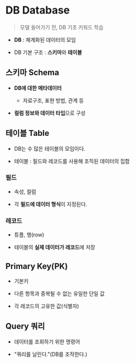 # DB Database

> 모델 들어가기 전, DB 기초 키워드 학습

- **DB** : 체계화된 데이터의 모임

- DB 기본 구조 : **스키마**와 **테이블**

## 스키마 Schema

- **DB에 대한 메타데이터**

    - 자료구조, 표현 방법, 관계 등

- **컬럼 정보와 데이터 타입**으로 구성

## 테이블 Table

- DB는 수 많은 테이블의 모임이다.

- 테이블 : 필드와 레코드를 사용해 조직된 데이터의 집합

### 필드

- 속성, 컬럼

- 각 **필드에 데이터 형식**이 지정된다.

### 레코드

- 튜플, 행(row)

- 테이블의 **실제 데이터가 레코드**에 저장

## Primary Key(PK)

- 기본키

- 다른 항목과 중복될 수 없는 유일한 단일 값

- 각 레코드의 고유한 값(식별자)

## Query 쿼리

- 데이터를 조회하기 위한 명령어

- "쿼리를 날린다."(DB를 조작한다.)